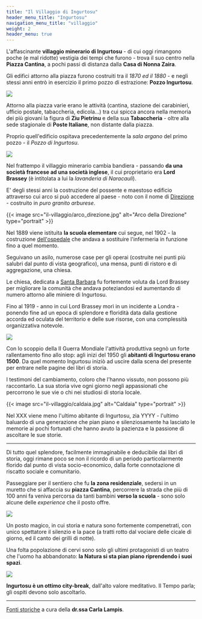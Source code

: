 ```yaml
---
title: "Il Villaggio di Ingurtosu"
header_menu_title: "Ingurtosu"
navigation_menu_title: "villaggio"
weight: 2
header_menu: true
---
```


L'affascinante **villaggio minerario di Ingurtosu** - di cui oggi rimangono poche (e mal ridotte) vestigia dei tempi che furono - trova il suo centro nella **Piazza Cantina**, a pochi passi di distanza dalla **Casa di Nonna Zaira**.

Gli edifici attorno alla piazza furono costruiti tra il _1870 ed il 1880_ - e negli stessi anni entrò in esercizio il primo pozzo di estrazione: **Pozzo Ingurtosu**.

![](images/il-villaggio/piazza.jpg)

Attorno alla piazza varie erano le attività (cantina, stazione dei carabinieri, ufficio postale, tabaccheria, edicola...) tra cui spicca ancora nella memoria dei più giovani la figura di **Ziu Pietrinu** e della sua **Tabaccheria** - oltre alla sede stagionale di **Poste Italiane**, non distante dalla piazza.

Proprio quell'edificio ospitava precedentemente la _sala argano_ del primo pozzo - il _Pozzo di Ingurtosu_.

![](images/il-villaggio/pano_ingurtosu.jpg)

Nel frattempo il villaggio minerario cambia bandiera - passando **da una società francese ad una società inglese**, il cui proprietario era **Lord Brassey** (è intitolata a lui la _lavanderia di Naracauli_).

E' degli stessi anni la costruzione del possente e maestoso edificio attraverso cui arco si può accedere al paese - noto con il nome di [Direzione](https://www.prolocoarbus.it/ProLoco-Arbus/il-castello-di-ingurtosu-storia-del-palazzo-della-direzione-di-ingurtosu) - costruito in _puro granito arburese_.

{{< image src="il-villaggio/arco_direzione.jpg" alt="Arco della Direzione" type="portrait" >}}

Nel 1889 viene istituita **la scuola elementare** cui segue, nel 1902 - la costruzione [dell'ospedale](https://www.prolocoarbus.it/ProLoco-Arbus/villaggio-minerario-di-ingurtosu-ex-ospedale) che andava a sostituire l'infermeria in funzione fino a quel momento.

Seguivano un asilo, numerose case per gli operai (costruite nei punti più salubri dal punto di vista geografico), una mensa, punti di ristoro e di aggregazione, una chiesa.

Le chiesa, dedicata a [Santa Barbara](https://www.prolocoarbus.it/ProLoco-Arbus/ingurtosu-la-chiesa-di-santa-barbara-ingurtosu) fu fortemente voluta da Lord Brassey per migliorare la comunità che andava poteziandosi ed aumentando di numero attorno alle miniere di Ingurtosu.

Fino al 1919 - anno in cui Lord Brassey morì in un incidente a Londra - ponendo fine ad un epoca di splendore e floridità data dalla gestione accorda ed oculata del territorio e delle sue risorse, con una complessità organizzativa notevole.

![](images/il-villaggio/finestra.jpg)

Con lo scoppio della II Guerra Mondiale l'attività produttiva segnò un forte rallentamento fino allo stop: agli inizi del 1950 gli **abitanti di Ingurtosu erano 1500**.
Da quel momento Ingurtosu iniziò ad uscire dalla scena del presente per entrare nelle pagine dei libri di storia.

I testimoni del cambiamento, coloro che l'hanno vissuto, non possono più raccontarlo. La sua storia vive ogni giorno negli appassionati che percorrono le sue vie o chi nei studiosi di storia locale.

{{< image src="il-villaggio/caldaia.jpg" alt="Caldaia" type="portrait" >}}

Nel XXX viene meno l'ultimo abitante di Ingurtosu, zia YYYY - l'ultimo baluardo di una generazione che pian piano e silenziosamente ha lasciato le memorie ai pochi fortunati che hanno avuto la pazienza e la passione di ascoltare le sue storie.

* * *

Di tutto quel splendore, facilmente immaginabile e deducibile dai libri di storia, oggi rimane poco se non il ricordo di un periodo particolarmente florido dal punto di vista socio-economico, dalla forte connotazione di riscatto sociale e comunitario.

Passeggiare per il sentiero che fu **la zona residenziale**, sedersi in un muretto che si affaccia su **piazza Cantina**, percorrere la strada che più di 100 anni fa veniva percorsa da tanti bambini **verso la scuola** - sono solo alcune delle _experience_ che il posto offre.

![](images/il-villaggio/zona_residenziale.jpg)

Un posto magico, in cui storia e natura sono fortemente compenetrati, con unico spettatore il silenzio e la pace (a tratti rotto dal vociare delle cicale di giorno, ed il canto dei grilli di notte).

Una folta popolazione di cervi sono solo gli ultimi protagonisti di un teatro che l'uomo ha abbandonato: **la Natura si sta pian piano riprendendo i suoi spazi**.

![](/images/il-villaggio/tramonto.jpg)

**Ingurtosu è un ottimo city-break**, dall'alto valore meditativo. Il Tempo parla; gli ospiti devono solo ascoltarlo.

* * *

[Fonti storiche](https://www.prolocoarbus.it/ProLoco-Arbus/ingurtosu-storia-del-villaggio-minerario-di-ingurtosu) a cura della **dr.ssa Carla Lampis**.